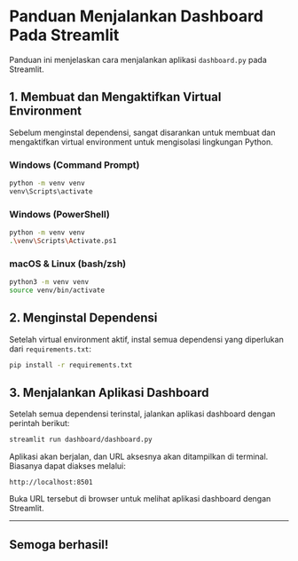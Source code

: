 # Panduan Menjalankan Dashboard Pada Streamlit

Panduan ini menjelaskan cara menjalankan aplikasi `dashboard.py` pada Streamlit.

## 1. Membuat dan Mengaktifkan Virtual Environment

Sebelum menginstal dependensi, sangat disarankan untuk membuat dan mengaktifkan virtual environment untuk mengisolasi lingkungan Python.

### Windows (Command Prompt)

```sh
python -m venv venv
venv\Scripts\activate
```

### Windows (PowerShell)

```sh
python -m venv venv
.\venv\Scripts\Activate.ps1
```

### macOS & Linux (bash/zsh)

```sh
python3 -m venv venv
source venv/bin/activate
```

## 2. Menginstal Dependensi

Setelah virtual environment aktif, instal semua dependensi yang diperlukan dari `requirements.txt`:

```sh
pip install -r requirements.txt
```

## 3. Menjalankan Aplikasi Dashboard

Setelah semua dependensi terinstal, jalankan aplikasi dashboard dengan perintah berikut:

```sh
streamlit run dashboard/dashboard.py
```

Aplikasi akan berjalan, dan URL aksesnya akan ditampilkan di terminal. Biasanya dapat diakses melalui:

```
http://localhost:8501
```

Buka URL tersebut di browser untuk melihat aplikasi dashboard dengan Streamlit.

---

## Semoga berhasil!
